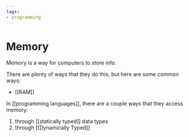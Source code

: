 ```yaml
---
tags:
- programming
---
```

# Memory

Memory is a way for computers to store info.

There are plenty of ways that they do this, but here are some common ways:

- [[RAM]]


In [[programming languages]], there are a couple ways that they access memory:
1. through [[statically typed]] data types
2. through [[Dynamically Typed]] 